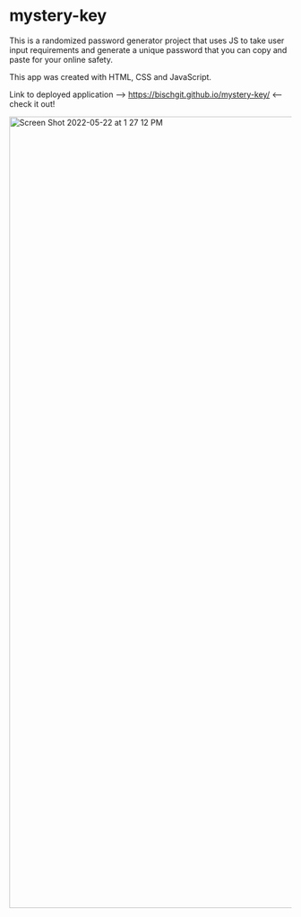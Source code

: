 # mystery-key
This is a randomized password generator project that uses JS to take user input requirements and generate a unique password that you can copy and paste for your online safety.

This app was created with HTML, CSS and JavaScript.

Link to deployed application --> https://bischgit.github.io/mystery-key/ <-- check it out!

<img width="1410" alt="Screen Shot 2022-05-22 at 1 27 12 PM" src="https://user-images.githubusercontent.com/101281767/169707955-e6df3172-b653-4ecc-ac0c-3b55b5ec1e66.png">
